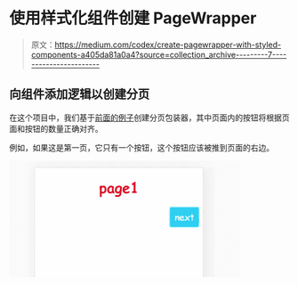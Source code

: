 # 使用样式化组件创建 PageWrapper

> 原文：<https://medium.com/codex/create-pagewrapper-with-styled-components-a405da81a0a4?source=collection_archive---------7----------------------->

## 向组件添加逻辑以创建分页

在这个项目中，我们基于[前面的例子](/geekculture/how-to-use-styled-components-in-react-72d767a542e)创建分页包装器，其中页面内的按钮将根据页面和按钮的数量正确对齐。

例如，如果这是第一页，它只有一个按钮，这个按钮应该被推到页面的右边。

![](img/e0d687bbf4c6a82dba3324c7e9ef183d.png)